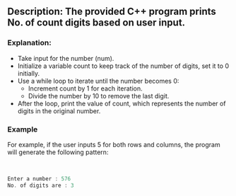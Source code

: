 ## Description: The provided C++ program prints No. of count digits based on user input. 

### Explanation:

- Take input for the number (num).
- Initialize a variable count to keep track of the number of digits, set it to 0 initially.
- Use a while loop to iterate until the number becomes 0:
    - Increment count by 1 for each iteration.
    - Divide the number by 10 to remove the last digit.
- After the loop, print the value of count, which represents the number of digits in the original number.

### Example
For example, if the user inputs 5 for both rows and columns, the program will generate the following pattern:
<br/>
<br/>

```cpp

Enter a number : 576
No. of digits are : 3

```

